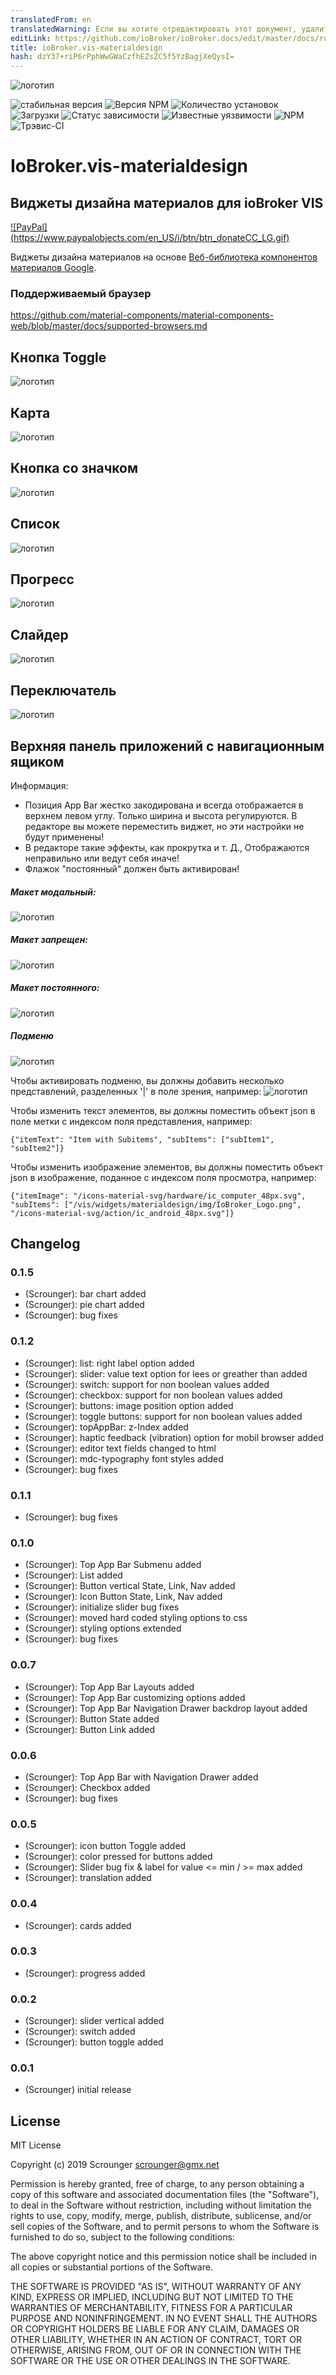 ```yaml
---
translatedFrom: en
translatedWarning: Если вы хотите отредактировать этот документ, удалите поле «translationFrom», в противном случае этот документ будет снова автоматически переведен
editLink: https://github.com/ioBroker/ioBroker.docs/edit/master/docs/ru/adapterref/iobroker.vis-materialdesign/README.md
title: ioBroker.vis-materialdesign
hash: dzY37+riP6rPphWwGWaCzfhEZsZC5f5YzBagjXeQysI=
---
```

![логотип](../../../en/adapterref/iobroker.vis-materialdesign/admin/vis-materialdesign.png)

![стабильная версия](http://iobroker.live/badges/vis-materialdesign.svg)
![Версия NPM](http://img.shields.io/npm/v/iobroker.vis-materialdesign.svg)
![Количество установок](http://iobroker.live/badges/vis-materialdesign-installed.svg)
![Загрузки](https://img.shields.io/npm/dm/iobroker.vis-materialdesign.svg)
![Статус зависимости](https://img.shields.io/david/Scrounger/iobroker.vis-materialdesign.svg)
![Известные уязвимости](https://snyk.io/test/github/Scrounger/ioBroker.vis-materialdesign/badge.svg)
![NPM](https://nodei.co/npm/iobroker.vis-materialdesign.png?downloads=true)
![Трэвис-CI](http://img.shields.io/travis/Scrounger/ioBroker.vis-materialdesign/master.svg)

# IoBroker.vis-materialdesign
## Виджеты дизайна материалов для ioBroker VIS
[![PayPal] (https://www.paypalobjects.com/en_US/i/btn/btn_donateCC_LG.gif)](https://www.paypal.com/cgi-bin/webscr?cmd=_s-xclick&hosted_button_id=YHPPW474N5CKQ&source=url)

Виджеты дизайна материалов на основе [Веб-библиотека компонентов материалов Google](https://github.com/material-components/material-components-web).

### Поддерживаемый браузер
https://github.com/material-components/material-components-web/blob/master/docs/supported-browsers.md

## Кнопка Toggle
![логотип](../../../en/adapterref/iobroker.vis-materialdesign/doc/media/buttons.gif)

## Карта
![логотип](../../../en/adapterref/iobroker.vis-materialdesign/doc/media/cards.png)

## Кнопка со значком
![логотип](../../../en/adapterref/iobroker.vis-materialdesign/doc/media/icon-button.gif)

## Список
![логотип](../../../en/adapterref/iobroker.vis-materialdesign/doc/media/list.gif)

## Прогресс
![логотип](../../../en/adapterref/iobroker.vis-materialdesign/doc/media/progress.gif)

## Слайдер
![логотип](../../../en/adapterref/iobroker.vis-materialdesign/doc/media/slider.gif)

## Переключатель
![логотип](../../../en/adapterref/iobroker.vis-materialdesign/doc/media/switch.gif)

## Верхняя панель приложений с навигационным ящиком
Информация:

* Позиция App Bar жестко закодирована и всегда отображается в верхнем левом углу. Только ширина и высота регулируются. В редакторе вы можете переместить виджет, но эти настройки не будут применены!
* В редакторе такие эффекты, как прокрутка и т. Д., Отображаются неправильно или ведут себя иначе!
* Флажок "постоянный" должен быть активирован!

##### Макет модальный:
![логотип](../../../en/adapterref/iobroker.vis-materialdesign/doc/media/topappbar_modal.gif)

##### Макет запрещен:
![логотип](../../../en/adapterref/iobroker.vis-materialdesign/doc/media/topappbar_dismissible.gif)

##### Макет постоянного:
![логотип](../../../en/adapterref/iobroker.vis-materialdesign/doc/media/topappbar_permanent.gif)

##### Подменю
![логотип](../../../en/adapterref/iobroker.vis-materialdesign/doc/media/drawer_subMenu.png)

Чтобы активировать подменю, вы должны добавить несколько представлений, разделенных '|' в поле зрения, например: ![логотип](../../../en/adapterref/iobroker.vis-materialdesign/doc/media/drawer_subMenu_views.png)

Чтобы изменить текст элементов, вы должны поместить объект json в поле метки с индексом поля представления, например:

`{"itemText": "Item with Subitems", "subItems": ["subItem1", "subItem2"]}`

Чтобы изменить изображение элементов, вы должны поместить объект json в изображение, поданное с индексом поля просмотра, например:

`{"itemImage": "/icons-material-svg/hardware/ic_computer_48px.svg", "subItems": ["/vis/widgets/materialdesign/img/IoBroker_Logo.png", "/icons-material-svg/action/ic_android_48px.svg"]}`

## Changelog

### 0.1.5
* (Scrounger): bar chart added
* (Scrounger): pie chart added
* (Scrounger): bug fixes

### 0.1.2
* (Scrounger): list: right label option added
* (Scrounger): slider: value text option for lees or greather than added
* (Scrounger): switch: support for non boolean values added
* (Scrounger): checkbox: support for non boolean values added
* (Scrounger): buttons: image position option added
* (Scrounger): toggle buttons: support for non boolean values added
* (Scrounger): topAppBar: z-Index added
* (Scrounger): haptic feedback (vibration) option for mobil browser added
* (Scrounger): editor text fields changed to html
* (Scrounger): mdc-typography font styles added
* (Scrounger): bug fixes

### 0.1.1
* (Scrounger): bug fixes

### 0.1.0
* (Scrounger): Top App Bar Submenu added
* (Scrounger): List added
* (Scrounger): Button vertical State, Link, Nav added
* (Scrounger): Icon Button State, Link, Nav added
* (Scrounger): initialize slider bug fixes
* (Scrounger): moved hard coded styling options to css
* (Scrounger): styling options extended
* (Scrounger): bug fixes

### 0.0.7
* (Scrounger): Top App Bar Layouts added
* (Scrounger): Top App Bar customizing options added
* (Scrounger): Top App Bar Navigation Drawer backdrop layout added
* (Scrounger): Button State added
* (Scrounger): Button Link added

### 0.0.6
* (Scrounger): Top App Bar with Navigation Drawer added
* (Scrounger): Checkbox added
* (Scrounger): bug fixes
 
### 0.0.5
* (Scrounger): icon button Toggle added
* (Scrounger): color pressed for buttons added
* (Scrounger): Slider bug fix & label for value <= min / >= max added
* (Scrounger): translation added

### 0.0.4
* (Scrounger): cards added

### 0.0.3
* (Scrounger): progress added
 
### 0.0.2
* (Scrounger): slider vertical added
* (Scrounger): switch added
* (Scrounger): button toggle added

### 0.0.1
* (Scrounger) initial release

## License
MIT License

Copyright (c) 2019 Scrounger <scrounger@gmx.net>

Permission is hereby granted, free of charge, to any person obtaining a copy
of this software and associated documentation files (the "Software"), to deal
in the Software without restriction, including without limitation the rights
to use, copy, modify, merge, publish, distribute, sublicense, and/or sell
copies of the Software, and to permit persons to whom the Software is
furnished to do so, subject to the following conditions:

The above copyright notice and this permission notice shall be included in all
copies or substantial portions of the Software.

THE SOFTWARE IS PROVIDED "AS IS", WITHOUT WARRANTY OF ANY KIND, EXPRESS OR
IMPLIED, INCLUDING BUT NOT LIMITED TO THE WARRANTIES OF MERCHANTABILITY,
FITNESS FOR A PARTICULAR PURPOSE AND NONINFRINGEMENT. IN NO EVENT SHALL THE
AUTHORS OR COPYRIGHT HOLDERS BE LIABLE FOR ANY CLAIM, DAMAGES OR OTHER
LIABILITY, WHETHER IN AN ACTION OF CONTRACT, TORT OR OTHERWISE, ARISING FROM,
OUT OF OR IN CONNECTION WITH THE SOFTWARE OR THE USE OR OTHER DEALINGS IN THE
SOFTWARE.